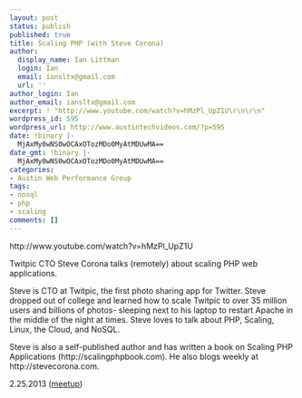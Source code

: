 ```yaml
---
layout: post
status: publish
published: true
title: Scaling PHP (with Steve Corona)
author:
  display_name: Ian Littman
  login: Ian
  email: iansltx@gmail.com
  url: ''
author_login: Ian
author_email: iansltx@gmail.com
excerpt: ! "http://www.youtube.com/watch?v=hMzPl_UpZ1U\r\n\r\n"
wordpress_id: 595
wordpress_url: http://www.austintechvideos.com/?p=595
date: !binary |-
  MjAxMy0wNS0wOCAxOTozMDo0MyAtMDUwMA==
date_gmt: !binary |-
  MjAxMy0wNS0wOCAxOTozMDo0MyAtMDUwMA==
categories:
- Austin Web Performance Group
tags:
- nosql
- php
- scaling
comments: []
---
```

<p>http://www.youtube.com/watch?v=hMzPl_UpZ1U</p>
<p><a id="more"></a><a id="more-595"></a>Twitpic CTO Steve Corona talks (remotely) about scaling PHP web applications.</p>
<p>Steve is CTO at Twitpic, the first photo sharing app for Twitter. Steve dropped out of college and learned how to scale Twitpic to over 35 million users and billions of photos- sleeping next to his laptop to restart Apache in the middle of the night at times. Steve loves to talk about PHP, Scaling, Linux, the Cloud, and NoSQL.</p>
<p>Steve is also a self-published author and has written a book on Scaling PHP Applications (http://scalingphpbook.com). He also blogs weekly at http://stevecorona.com.</p>
<p>2.25.2013 (<a href="http://www.meetup.com/Austin-Web-Performance-Group/events/93530542/">meetup</a>)</p>
